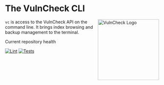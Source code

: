 # The VulnCheck CLI


<img src="https://vulncheck.com/logo.png" align="right" alt="VulnCheck Logo" width="200" />

`vc` is access to the VulnCheck API on the command line.  It brings index browsing and backup management to the terminal.

Current repository health

[![Lint](https://github.com/vulncheck-oss/cli/actions/workflows/lint.yml/badge.svg)](https://github.com/vulncheck-oss/cli/actions/workflows/lint.yml)
[![Tests](https://github.com/vulncheck-oss/cli/actions/workflows/test.yml/badge.svg)](https://github.com/vulncheck-oss/cli/actions/workflows/test.yml)
